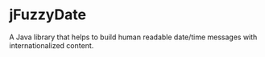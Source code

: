# jFuzzyDate
A Java library that helps to build human readable date/time messages with internationalized content.
